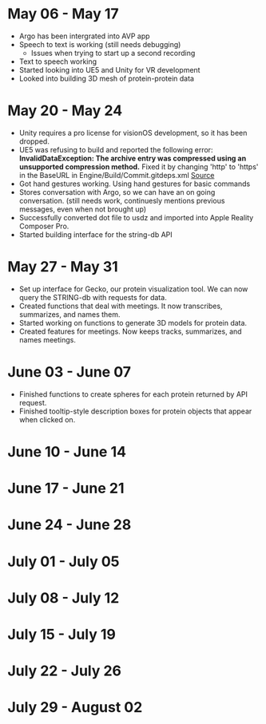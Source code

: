 # May 06 - May 17
* Argo has been intergrated into AVP app
* Speech to text is working (still needs debugging)
    * Issues when trying to start up a second recording
* Text to speech working
* Started looking into UE5 and Unity for VR development
* Looked into building 3D mesh of protein-protein data

# May 20 - May 24
* Unity requires a pro license for visionOS development, so it has been dropped.
* UE5 was refusing to build and reported the following error:
**InvalidDataException: The archive entry was compressed using an unsupported compression method.**
Fixed it by changing 'http' to 'https' in the BaseURL in Engine/Build/Commit.gitdeps.xml [Source](https://forums.unrealengine.com/t/upcoming-disruption-of-service-impacting-unreal-engine-users-on-github/1155880/149)
* Got hand gestures working. Using hand gestures for basic commands
* Stores conversation with Argo, so we can have an on going conversation. (still needs work, continuesly mentions previous messages, even when not brought up)
* Successfully converted dot file to usdz and imported into Apple Reality Composer Pro.
* Started building interface for the string-db API

# May 27 - May 31
* Set up interface for Gecko, our protein visualization tool. We can now query the STRING-db with requests for data.
* Created functions that deal with meetings. It now transcribes, summarizes, and names them.
* Started working on functions to generate 3D models for protein data.
* Created features for meetings. Now keeps tracks, summarizes, and names meetings.

# June 03 - June 07
* Finished functions to create spheres for each protein returned by API request. 
* Finished tooltip-style description boxes for protein objects that appear when clicked on.

# June 10 - June 14
# June 17 - June 21
# June 24 - June 28
# July 01 - July 05
# July 08 - July 12
# July 15 - July 19
# July 22 - July 26
# July 29 - August 02